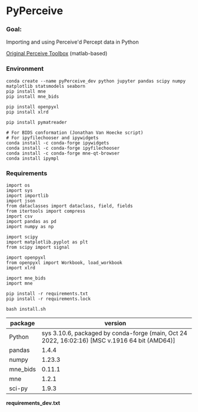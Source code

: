 # PyPerceive

### Goal:
Importing and using Perceive'd Percept data in Python

[Original Perceive Toolbox](https://github.com/neuromodulation/perceive) (matlab-based)


### Environment
```
conda create --name pyPerceive_dev python jupyter pandas scipy numpy matplotlib statsmodels seaborn
pip install mne 
pip install mne_bids

pip install openpyxl
pip install xlrd

pip install pymatreader

# For BIDS conformation (Jonathan Van Hoecke script)
# For ipyfilechooser and ipywidgets
conda install -c conda-forge ipywidgets
conda install -c conda-forge ipyfilechooser
conda install -c conda-forge mne-qt-browser
conda install ipympl
```

### Requirements

```
import os
import sys
import importlib
import json
from dataclasses import dataclass, field, fields
from itertools import compress
import csv
import pandas as pd
import numpy as np

import scipy
import matplotlib.pyplot as plt
from scipy import signal

import openpyxl
from openpyxl import Workbook, load_workbook
import xlrd

import mne_bids
import mne
```

``` 
pip install -r requirements.txt
pip install -r requirements.lock

bash install.sh
```


| package | version |
| ------- | ------- |
|Python   | sys 3.10.6, packaged by conda-forge (main, Oct 24 2022, 16:02:16) [MSC v.1916 64 bit (AMD64)] |
| pandas  | 1.4.4 |
| numpy   | 1.23.3 |
| mne_bids| 0.11.1 |
| mne     |  1.2.1 |
| sci-py  | 1.9.3 |


**requirements_dev.txt** 
 